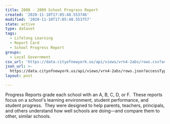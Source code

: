 ```yaml
---
title: 2008 - 2009 School Progress Report
created: '2020-11-10T17:05:48.553746'
modified: '2020-11-10T17:05:48.553757'
state: active
type: dataset
tags:
  - Lifelong Learning
  - Report Card
  - School Progress Report
groups:
  - Local Government
csv_url: 'https://data.cityofnewyork.us/api/views/vrn4-2abs/rows.csv?accessType=DOWNLOAD'
json_url: >-
  https://data.cityofnewyork.us/api/views/vrn4-2abs/rows.json?accessType=DOWNLOAD
layout: post

---
```

Progress Reports grade each school with an A, B, C, D, or F.  These reports focus on a school's learning environment, student performance, and student progress.  They were designed to help parents, teachers, principals, and others understand how well schools are doing—and compare them to other, similar schools.
